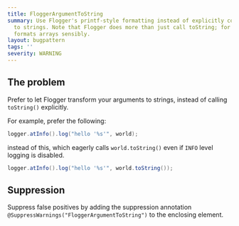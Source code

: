 ```yaml
---
title: FloggerArgumentToString
summary: Use Flogger's printf-style formatting instead of explicitly converting arguments
  to strings. Note that Flogger does more than just call toString; for instance, it
  formats arrays sensibly.
layout: bugpattern
tags: ''
severity: WARNING
---
```


<!--
*** AUTO-GENERATED, DO NOT MODIFY ***
To make changes, edit the @BugPattern annotation or the explanation in docs/bugpattern.
-->


## The problem
Prefer to let Flogger transform your arguments to strings, instead of calling
`toString()` explicitly.

For example, prefer the following:

```java
logger.atInfo().log("hello '%s'", world);
```

instead of this, which eagerly calls `world.toString()` even if `INFO` level
logging is disabled.

```java
logger.atInfo().log("hello '%s'", world.toString());
```

## Suppression
Suppress false positives by adding the suppression annotation `@SuppressWarnings("FloggerArgumentToString")` to the enclosing element.
